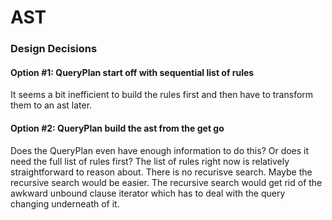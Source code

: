 # AST

### Design Decisions

#### Option #1: QueryPlan start off with sequential list of rules

It seems a bit inefficient to build the rules first and then have to transform
them to an ast later.

#### Option #2: QueryPlan build the ast from the get go

Does the QueryPlan even have enough information to do this?  Or does it need
the full list of rules first?  The list of rules right now is relatively
straightforward to reason about.  There is no recurisve search.  Maybe the
recursive search would be easier.  The recursive search would get rid of the
awkward unbound clause iterator which has to deal with the query changing
underneath of it.
